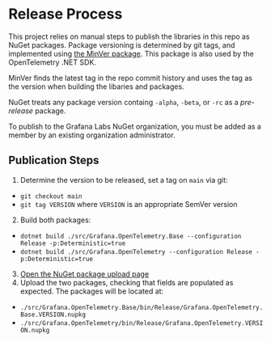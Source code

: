 # Release Process

This project relies on manual steps to publish the libraries in this repo as NuGet packages. Package versioning is determined by git tags, and implemented using [the MinVer package](https://github.com/adamralph/minver). This package is also used by the OpenTelemetry .NET SDK.

MinVer finds the latest tag in the repo commit history and uses the tag as the version when building the libaries and packages.

NuGet treats any package version containg `-alpha`, `-beta`, or `-rc` as a *pre-release* package.

To publish to the Grafana Labs NuGet organization, you must be added as a member by an existing organization administrator.

## Publication Steps

1. Determine the version to be released, set a tag on `main` via git:
  * `git checkout main`
  * `git tag VERSION` where `VERSION` is an appropriate SemVer version
2. Build both packages:
  * `dotnet build ./src/Grafana.OpenTelemetry.Base --configuration Release -p:Deterministic=true`
  * `dotnet build ./src/Grafana.OpenTelemetry --configuration Release -p:Deterministic=true`
3. [Open the NuGet package upload page](https://www.nuget.org/packages/manage/upload)
4. Upload the two packages, checking that fields are populated as expected. The packages will be located at:
  * `./src/Grafana.OpenTelemetry.Base/bin/Release/Grafana.OpenTelemetry.Base.VERSION.nupkg`
  * `./src/Grafana.OpenTelemetry/bin/Release/Grafana.OpenTelemetry.VERSION.nupkg`
